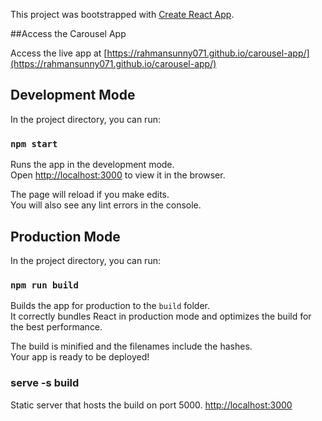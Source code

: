 This project was bootstrapped with [Create React App](https://github.com/facebook/create-react-app).

##Access the Carousel App

Access the live app at [https://rahmansunny071.github.io/carousel-app/](https://rahmansunny071.github.io/carousel-app/)


## Development Mode

In the project directory, you can run:

### `npm start`

Runs the app in the development mode.<br>
Open [http://localhost:3000](http://localhost:3000) to view it in the browser.

The page will reload if you make edits.<br>
You will also see any lint errors in the console.

## Production Mode

In the project directory, you can run:

### `npm run build`

Builds the app for production to the `build` folder.<br>
It correctly bundles React in production mode and optimizes the build for the best performance.

The build is minified and the filenames include the hashes.<br>
Your app is ready to be deployed!

### serve -s build

Static server that hosts the build on port 5000. [http://localhost:3000](http://localhost:5000/)

